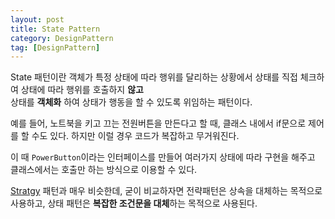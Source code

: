 ```yaml
---
layout: post
title: State Pattern
category: DesignPattern
tag: [DesignPattern] 
---
```



State 패턴이란 객체가 특정 상태에 따라 행위를 달리하는 상황에서
상태를 직접 체크하여 상태에 따라 행위를 호출하지 **않고**  
상태를 **객체화** 하여 상태가 행동을 할 수 있도록 위임하는 패턴이다.  

예를 들어, 노트북을 키고 끄는 전원버튼을 만든다고 할 때, 클래스 내에서 if문으로 제어를 할 수도 있다. 하지만 이럴 경우 코드가 복잡하고 무거워진다.  

이 때 `PowerButton`이라는 인터페이스를 만들어 여러가지 상태에 따라 구현을 해주고 클래스에서는 호출만 하는 방식으로 이용할 수 있다.  

[Stratgy](https://ukcastle.github.io/designpattern/2021/04/14/Strategy/) 패턴과 매우 비슷한데, 굳이 비교하자면 전략패턴은 상속을 대체하는 목적으로 사용하고, 상태 패턴은 **복잡한 조건문을 대체**하는 목적으로 사용된다.